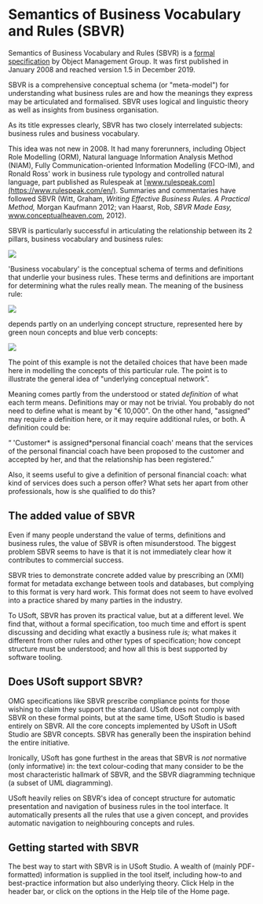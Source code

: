 # Semantics of Business Vocabulary and Rules (SBVR)

Semantics of Business Vocabulary and Rules (SBVR) is a [formal specification](https://www.omg.org/spec/SBVR) by Object Management Group. It was first published in January 2008 and reached version 1.5 in December 2019.

SBVR is a comprehensive conceptual schema (or "meta-model") for understanding what business rules are and how the meanings they express may be articulated and formalised. SBVR uses logical and linguistic theory as well as insights from business organisation.

As its title expresses clearly, SBVR has two closely interrelated subjects: business rules and business vocabulary.

This idea was not new in 2008. It had many forerunners, including Object Role Modelling (ORM), Natural language Information Analysis Method (NIAM), Fully Communication-oriented Information Modelling (FCO-IM), and Ronald Ross' work in business rule typology and controlled natural language, part published as Rulespeak at [www.rulespeak.com](https://www.rulespeak.com/en/). Summaries and commentaries have followed SBVR (Witt, Graham, *Writing Effective Business Rules. A Practical Method,* Morgan Kaufmann 2012; van Haarst, Rob, *SBVR Made Easy,* www.conceptualheaven.com, 2012).

SBVR is particularly successful in articulating the relationship between its 2 pillars, business vocabulary and business rules:

![](/api/Business%20rules/Positioning%20business%20rules/assets/3c9aa47a-6ddd-4b10-9b12-e46bc12bb5ab.png)

'Business vocabulary' is the conceptual schema of terms and definitions that underlie your business rules. These terms and definitions are important for determining what the rules really mean. The meaning of the business rule:

![](/api/Business%20rules/Positioning%20business%20rules/assets/a9a498d8-d1e9-4868-bd19-ffc660f506f6.png)

depends partly on an underlying concept structure, represented here by green noun concepts and blue verb concepts:

![](/api/Business%20rules/Positioning%20business%20rules/assets/ff52c449-cdd5-4272-8859-d1df3bd27ccb.png)

The point of this example is not the detailed choices that have been made here in modelling the concepts of this particular rule. The point is to illustrate the general idea of "underlying conceptual network”.

Meaning comes partly from the understood or stated *definition* of what each term means. Definitions may or may not be trivial. You probably do not need to define what is meant by "€ 10,000". On the other hand, "assigned" may require a definition here, or it may require additional rules, or both. A definition could be:

“ 'Customer* is assigned*personal financial coach' means that the services of the personal financial coach have been proposed to the customer and accepted by her, and that the relationship has been registered.”

Also, it seems useful to give a definition of personal financial coach: what kind of services does such a person offer? What sets her apart from other professionals, how is she qualified to do this?

## The added value of SBVR

Even if many people understand the value of terms, definitions and business rules, the value of SBVR is often misunderstood. The biggest problem SBVR seems to have is that it is not immediately clear how it contributes to commercial success.

SBVR tries to demonstrate concrete added value by prescribing an (XMI) format for metadata exchange between tools and databases, but complying to this format is very hard work. This format does not seem to have evolved into a practice shared by many parties in the industry.

To USoft, SBVR has proven its practical value, but at a different level. We find that, without a formal specification, too much time and effort is spent discussing and deciding what exactly a business rule *is;* what makes it different from other rules and other types of specification; how concept structure must be understood; and how all this is best supported by software tooling.

## Does USoft support SBVR?

OMG specifications like SBVR prescribe compliance points for those wishing to claim they support the standard. USoft does not comply with SBVR on these formal points, but at the same time, USoft Studio is based entirely on SBVR. All the core concepts implemented by USoft in USoft Studio are SBVR concepts. SBVR has generally been the inspiration behind the entire initiative.

Ironically, USoft has gone furthest in the areas that SBVR is *not* normative (only informative) in: the text colour-coding that many consider to be the most characteristic hallmark of SBVR, and the SBVR diagramming technique (a subset of UML diagramming).

USoft heavily relies on SBVR's idea of concept structure for automatic presentation and navigation of business rules in the tool interface. It automatically presents all the rules that use a given concept, and provides automatic navigation to neighbouring concepts and rules.

## Getting started with SBVR

The best way to start with SBVR is in USoft Studio. A wealth of (mainly PDF-formatted) information is supplied in the tool itself, including how-to and best-practice information but also underlying theory. Click Help in the header bar, or click on the options in the Help tile of the Home page.

 